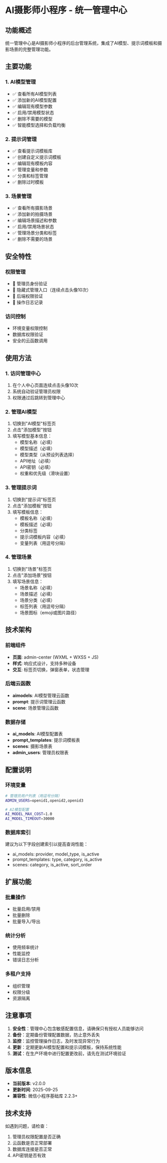 # AI摄影师小程序 - 统一管理中心

## 功能概述

统一管理中心是AI摄影师小程序的后台管理系统，集成了AI模型、提示词模板和摄影场景的完整管理功能。

## 主要功能

### 1. AI模型管理
- ✅ 查看所有AI模型列表
- ✅ 添加新的AI模型配置
- ✅ 编辑现有模型参数
- ✅ 启用/禁用模型状态
- ✅ 删除不需要的模型
- ✅ 智能模型选择和负载均衡

### 2. 提示词管理
- ✅ 查看提示词模板库
- ✅ 创建自定义提示词模板
- ✅ 编辑现有模板内容
- ✅ 管理变量和参数
- ✅ 分类和标签管理
- ✅ 删除过时模板

### 3. 场景管理
- ✅ 查看所有摄影场景
- ✅ 添加新的拍摄场景
- ✅ 编辑场景描述和参数
- ✅ 启用/禁用场景状态
- ✅ 管理场景分类和标签
- ✅ 删除不需要的场景

## 安全特性

### 权限管理
- 🔐 管理员身份验证
- 🔐 隐藏式管理入口（连续点击头像10次）
- 🔐 后端权限验证
- 🔐 操作日志记录

### 访问控制
- 环境变量权限控制
- 数据库权限验证
- 安全的云函数调用

## 使用方法

### 1. 访问管理中心
1. 在个人中心页面连续点击头像10次
2. 系统自动验证管理员权限
3. 权限通过后跳转到管理中心

### 2. 管理AI模型
1. 切换到"AI模型"标签页
2. 点击"添加模型"按钮
3. 填写模型基本信息：
   - 模型名称（必填）
   - 模型描述（必填）
   - 模型类型（从预设列表选择）
   - API地址（必填）
   - API密钥（必填）
   - 权重和优先级（滑块设置）

### 3. 管理提示词
1. 切换到"提示词"标签页
2. 点击"添加模板"按钮
3. 填写模板信息：
   - 模板名称（必填）
   - 模板描述（必填）
   - 分类标签
   - 提示词模板内容（必填）
   - 变量列表（用逗号分隔）

### 4. 管理场景
1. 切换到"场景"标签页
2. 点击"添加场景"按钮
3. 填写场景信息：
   - 场景名称（必填）
   - 场景描述（必填）
   - 场景分类（必填）
   - 标签列表（用逗号分隔）
   - 场景图标（emoji或图片路径）

## 技术架构

### 前端组件
- **页面**: admin-center (WXML + WXSS + JS)
- **样式**: 响应式设计，支持多种设备
- **交互**: 标签页切换，弹窗表单，状态管理

### 后端云函数
- **aimodels**: AI模型管理云函数
- **prompt**: 提示词管理云函数
- **scene**: 场景管理云函数

### 数据存储
- **ai_models**: AI模型配置表
- **prompt_templates**: 提示词模板表
- **scenes**: 摄影场景表
- **admin_users**: 管理员权限表

## 配置说明

### 环境变量
```bash
# 管理员用户列表（用逗号分隔）
ADMIN_USERS=openid1,openid2,openid3

# AI模型配置
AI_MODEL_MAX_COST=1.0
AI_MODEL_TIMEOUT=30000
```

### 数据库索引
建议为以下字段创建索引以提高查询性能：
- ai_models: provider, model_type, is_active
- prompt_templates: type, category, is_active
- scenes: category, is_active, sort_order

## 扩展功能

### 批量操作
- 批量启用/禁用
- 批量删除
- 批量导入/导出

### 统计分析
- 使用频率统计
- 性能监控
- 错误日志分析

### 多租户支持
- 组织管理
- 权限分级
- 资源隔离

## 注意事项

1. **安全性**：管理中心包含敏感配置信息，请确保只有授权人员能够访问
2. **备份**：定期备份管理配置数据，防止意外丢失
3. **监控**：监控管理操作日志，及时发现异常行为
4. **更新**：定期更新AI模型配置和提示词模板，保持系统性能
5. **测试**：在生产环境中进行配置更改前，请先在测试环境验证

## 版本信息

- **当前版本**: v2.0.0
- **更新时间**: 2025-09-25
- **兼容性**: 微信小程序基础库 2.2.3+

## 技术支持

如遇到问题，请检查：
1. 管理员权限配置是否正确
2. 云函数是否正常部署
3. 数据库连接是否正常
4. API密钥是否有效